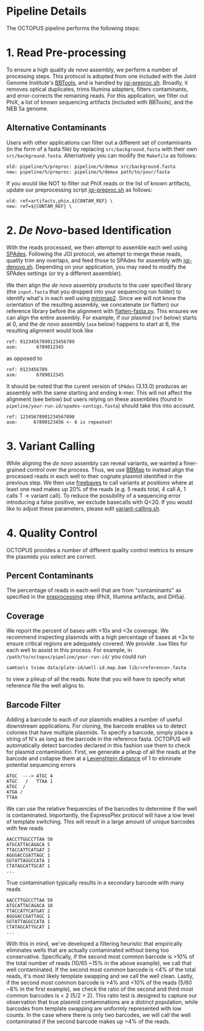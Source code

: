 **Pipeline Details**
====================
The OCTOPUS pipeline performs the following steps:

# 1. Read Pre-processing

To ensure a high quality _de novo_ assembly, we perform a number of processing steps. This protocol is adopted from one included with the Joint Genome Institute's [BBTools](https://jgi.doe.gov/data-and-tools/bbtools/), and is handled by [jgi-preproc.sh](/src/jgi-preproc.sh). Broadly, it removes optical duplicates, trims Illumina adapters, filters contaminants, and error-corrects the remaining reads. For this application, we filter out PhiX, a list of known sequencing artifacts (included with BBTools), and the NEB 5a genome.

## Alternative Contaminants

Users with other applications can filter out a different set of contaminants (in the form of a fasta file) by replacing `src/background.fasta` with their own `src/background.fasta`. Alternatively you can modify the `Makefile` as follows:

```
old: pipeline/%/preproc: pipeline/%/demux src/background.fasta
new: pipeline/%/preproc: pipeline/%/demux path/to/your/fasta
```

If you would like NOT to filter out PhiX reads or the list of known artifacts, update our preprocessing script [jgi-preproc.sh](/src/jgi-preproc.sh) as follows:

```
old: ref=artifacts,phix,${CONTAM_REF} \
new: ref=${CONTAM_REF} \
```

# 2. _De Novo_-based Identification

With the reads processed, we then attempt to assemble each well using [SPAdes](http://cab.spbu.ru/software/spades/). Following the JGI protocol, we attempt to merge these reads, quality trim any overlaps, and feed those to SPAdes for assembly with [jgi-denovo.sh](/src/jgi-denovo.sh). Depending on your application, you may need to modify the SPAdes settings (or try a different assembler).

We then align the _de novo_ assembly products to the user specified library (the `input.fasta` that you dropped into your sequencing run folder) to identify what's in each well using [minimap2](https://lh3.github.io/minimap2/). Since we will not know the orientation of the resulting assembly, we concatenate (or flatten) our reference library before the alignment with [flatten-fasta.py](/src/flatten-fasta.py). This ensures we can align the entire assembly. For example, if our plasmid (`ref` below) starts at 0, and the _de novo_ assembly (`asm` below) happens to start at 6, the resulting alignment would look like

```
ref: 01234567890123456789
asm:       6789012345
```

as opposed to

```
ref: 0123456789
asm:       6789012345
```

It should be noted that the curent version of `SPAdes` (3.13.0) produces an assembly with the same starting and ending k-mer. This will not affect the alignment (see below) but users relying on these assemblies (found in `pipeline/your-run-id/spades-contigs.fasta`) should take this into account.

```
ref: 12345678901234567890
asm:      67890123456 <- 6 is repeated!
```

# 3. Variant Calling

While aligning the _de novo_ assembly can reveal variants, we wanted a finer-grained control over the process. Thus, we use [BBMap](https://jgi.doe.gov/data-and-tools/bbtools/bb-tools-user-guide/bbmap-guide/) to instead align the processed reads in each well to their cognate plasmid identified in the previous step. We then use [freebayes](https://github.com/ekg/freebayes) to call variants at positions where at least one read makes up 20% of the reads (e.g. 5 reads total, 4 call A, 1 calls T -> variant call). To reduce the possibility of a sequencing error introducing a false positive, we exclude basecalls with Q<20. If you would like to adjust these parameters, please edit [variant-calling.sh](/src/variant-calling.sh).

# 4. Quality Control

OCTOPUS provides a number of different quality control metrics to ensure the plasmids you select are correct.

## Percent Contaminants

The percentage of reads in each well that are from "contaminants" as specified in the [preprocessing](#1-read-pre-processing) step (PhiX, Illumina artifacts, and DH5a).

## Coverage

We report the percent of bases with <10x and <3x coverage. We recommend inspecting plasmids with a high percentage of bases at <3x to ensure critical regions are adequately covered. We provide `.bam` files for each well to assist in this process. For example, in `/path/to/octopus/pipeline/your-run-id/` you could run

```
samtools tview data/plate-id/well-id.map.bam lib/<reference>.fasta
```

to view a pileup of all the reads. Note that you will have to specify what reference file the well aligns to.

## Barcode Filter

Adding a barcode to each of our plasmids enables a number of useful downstream applications. For cloning, the barcode enables us to detect colonies that have multiple plasmids. To specify a barcode, simply place a string of N's as long as the barcode in the reference fasta. OCTOPUS will automatically detect barcodes declared in this fashion use them to check for plasmid contamination. First, we generate a pileup of all the reads at the barcode and collapse them at a [Levenshtein distance](https://en.wikipedia.org/wiki/Levenshtein_distance) of 1 to eliminate potential sequencing errors

```
ATGC  ---> ATGC 4
ATGC   /   TTAA 1
ATGC  /
ATGA /
TTAA
```

We can use the relative frequencies of the barcodes to determine if the well is contaminated. Importantly, the ExpressPlex protocol will have a low level of template switching. This will result in a large amount of unique barcodes with few reads

```
AACCTTGGCCTTAA 50
ATGCATTACAGACA 5
TTACCATTCATGAT 2
AGGGACCGATTAGC 1
GGTATTAGGCCATA 1
CTATAGCATTGCAT 1
...
```

True contamination typically results in a secondary barcode with many reads

```
AACCTTGGCCTTAA 50
ATGCATTACAGACA 10
TTACCATTCATGAT 2
AGGGACCGATTAGC 1
GGTATTAGGCCATA 1
CTATAGCATTGCAT 1
...
```

With this in mind, we've developed a filtering heuristic that empirically eliminates wells that are actually contaminated without being too conservative. Specifically, if the second most common barcode is >10% of the total number of reads (10/65 ~15% in the above example), we call that well contaminated. If the second most common barcode is <4% of the total reads, it's most likely template swapping and we call the well clean. Lastly, if the second most common barcode is >4% and <10% of the reads (5/60 ~8% in the first example), we check the ratio of the second and third most common barcodes is < 2 (5/2 > 2). This ratio test is designed to capture our observation that true plasmid contaminations are a distinct population, while barcodes from template swapping are uniformly represented with low counts. In the case where there is only two barcodes, we will call the well contaminated if the second barcode makes up >4% of the reads.

